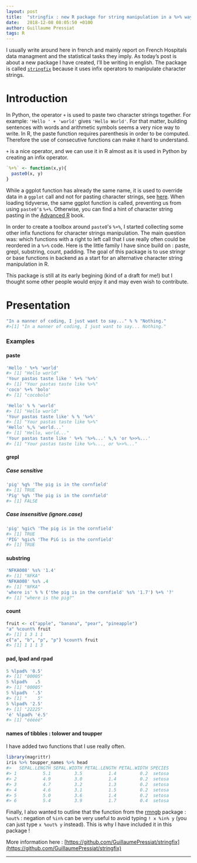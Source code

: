 ```yaml
---
layout: post
title:  "stringfix : new R package for string manipulation in a %>% way"
date:   2018-12-08 08:05:50 +0100
author: Guillaume Pressiat
tags: R
---
```



I usually write around here in french and mainly report on French Hospitals data managment and the statistical tasks they imply. As today’s post is about a new package I have created, I’ll be writing in english. The package is called [`stringfix`](https://guillaumepressiat.github.io/stringfix/index.html) because it uses infix operators to manipulate character strings.

<!--more-->

# Introduction

In Python, the operator `+` is used to paste two character strings together. For example: `'Hello ' + 'world'` gives `'Hello World'`. For that matter, building sentences with words and arithmetic symbols seems a very nice way to write. In R, the paste function requires parenthesis in order to be computed. Therefore the use of consecutive functions can make it hard to understand.

`+` is a nice operator, and we can use it in R almost as it is used in Python by creating an infix operator.

```r
`%+%` <- function(x,y){
  paste0(x, y)
}
```


While a ggplot function has already the same name, it is used to override data in a `ggplot` call and not for pasting character strings, see [here](https://ggplot2.tidyverse.org/reference/gg-add.html). When loading tidyverse, the same ggplot function is called, preventing us from using `paste0’`s `%+%`. Otherwise, you can find a hint of character string pasting in the [Advanced R](http://adv-r.had.co.nz/Functions.html#special-calls) book.


In order to create a toolbox around `paste0`'s `%+%`, I started collecting some other infix functions for character strings manipulation. The main question was: which functions with a right to left call that I use really often could be reordered in a  `%>%` code. Here is the little family I have since build on : paste, grepl, substring, count, padding. The goal of this package is to use stringr or base functions in backend as a start for an alternative character string manipulation in R.

This package is still at its early begining (kind of a draft for me!)  but I thought some other people would enjoy it and may even wish to contribute.


# Presentation



```r
"In a manner of coding, I just want to say..." % % "Nothing."
#>[1] "In a manner of coding, I just want to say... Nothing."
```

### Examples


#### paste

```r
'Hello ' %+% 'world'
#> [1] "Hello world"
'Your pastas taste like ' %+% '%>%'
#> [1] "Your pastas taste like %>%"
'coco' %+% 'bolo'
#> [1] "cocobolo"
```

```r
'Hello' % % 'world'
#> [1] "Hello world"
'Your pastas taste like' % % '%>%'
#> [1] "Your pastas taste like %>%"
'Hello' %,% 'world...'
#> [1] "Hello, world..."
'Your pastas taste like ' %+% '%>%...' %,% 'or %>>%...'
#> [1] "Your pastas taste like %>%..., or %>>%..."
```

#### grepl

##### Case sensitive

```r
'pig' %g% 'The pig is in the cornfield'
#> [1] TRUE
'Pig' %g% 'The pig is in the cornfield'
#> [1] FALSE
```

##### Case insensitive (ignore.case)

```r
'pig' %gic% 'The pig is in the cornfield'
#> [1] TRUE
'PIG' %gic% 'The PiG is in the cornfield'
#> [1] TRUE
```

#### substring

```r
'NFKA008' %s% '1.4'
#> [1] "NFKA"
'NFKA008' %s% .4
#> [1] "NFKA"
'where is' % % ('the pig is in the cornfield' %s% '1.7') %+% '?'
#> [1] "where is the pig?"
```

#### count

```r
fruit <- c("apple", "banana", "pear", "pineapple")
"a" %count% fruit
#> [1] 1 3 1 1
c("a", "b", "p", "p") %count% fruit
#> [1] 1 1 1 3
```

#### pad, lpad and rpad

```r
5 %lpad% '0.5'
#> [1] "00005"
5 %lpad%   .5
#> [1] "00005"
5 %lpad%  '.5'
#> [1] "    5"
5 %lpad% '2.5'
#> [1] "22225"
'é' %lpad% 'é.5'
#> [1] "ééééé"
```

#### names of tibbles : tolower and toupper

I have added two functions that I use really often.

```r
library(magrittr)
iris %>% toupper_names %>% head
#>   SEPAL.LENGTH SEPAL.WIDTH PETAL.LENGTH PETAL.WIDTH SPECIES
#> 1          5.1         3.5          1.4         0.2  setosa
#> 2          4.9         3.0          1.4         0.2  setosa
#> 3          4.7         3.2          1.3         0.2  setosa
#> 4          4.6         3.1          1.5         0.2  setosa
#> 5          5.0         3.6          1.4         0.2  setosa
#> 6          5.4         3.9          1.7         0.4  setosa
```


Finally, I also wanted to outline that the function from the [rmngb](https://github.com/pierucci/rmngb) package : `%out%` : negation of `%in%` can be very useful to avoid  typing `! x %in% y` (you can just type `x %out% y` instead). This is why I have included it in this package !


More information here : [https://github.com/GuillaumePressiat/stringfix](https://github.com/GuillaumePressiat/stringfix)

---


